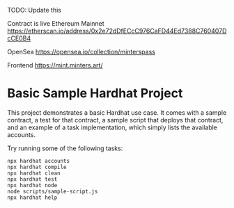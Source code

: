 TODO: Update this

Contract is live
Ethereum Mainnet
https://etherscan.io/address/0x2e72dDfECcC976CaFD44Ed7388C760407DcCE0B4

OpenSea
https://opensea.io/collection/minterspass

Frontend
https://mint.minters.art/

# Basic Sample Hardhat Project

This project demonstrates a basic Hardhat use case. It comes with a sample contract, a test for that contract, a sample script that deploys that contract, and an example of a task implementation, which simply lists the available accounts.

Try running some of the following tasks:

```shell
npx hardhat accounts
npx hardhat compile
npx hardhat clean
npx hardhat test
npx hardhat node
node scripts/sample-script.js
npx hardhat help
```
